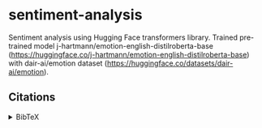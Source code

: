 # sentiment-analysis

Sentiment analysis using Hugging Face transformers library. Trained pre-trained model j-hartmann/emotion-english-distilroberta-base (https://huggingface.co/j-hartmann/emotion-english-distilroberta-base) with dair-ai/emotion dataset (https://huggingface.co/datasets/dair-ai/emotion).


## Citations


<details>
<summary>BibTeX</summary>

@misc{hartmann2022emotionenglish,
  author={Hartmann, Jochen},
  title={Emotion English DistilRoBERTa-base},
  year={2022},
  howpublished = {\url{https://huggingface.co/j-hartmann/emotion-english-distilroberta-base/}},
}


@inproceedings{saravia-etal-2018-carer,
    title = "{CARER}: Contextualized Affect Representations for Emotion Recognition",
    author = "Saravia, Elvis  and
      Liu, Hsien-Chi Toby  and
      Huang, Yen-Hao  and
      Wu, Junlin  and
      Chen, Yi-Shin",
    booktitle = "Proceedings of the 2018 Conference on Empirical Methods in Natural Language Processing",
    month = oct # "-" # nov,
    year = "2018",
    address = "Brussels, Belgium",
    publisher = "Association for Computational Linguistics",
    url = "https://www.aclweb.org/anthology/D18-1404",
    doi = "10.18653/v1/D18-1404",
    pages = "3687--3697",
    abstract = "Emotions are expressed in nuanced ways, which varies by collective or individual experiences, knowledge, and beliefs. Therefore, to understand emotion, as conveyed through text, a robust mechanism capable of capturing and modeling different linguistic nuances and phenomena is needed. We propose a semi-supervised, graph-based algorithm to produce rich structural descriptors which serve as the building blocks for constructing contextualized affect representations from text. The pattern-based representations are further enriched with word embeddings and evaluated through several emotion recognition tasks. Our experimental results demonstrate that the proposed method outperforms state-of-the-art techniques on emotion recognition tasks.",
}
</details> 
